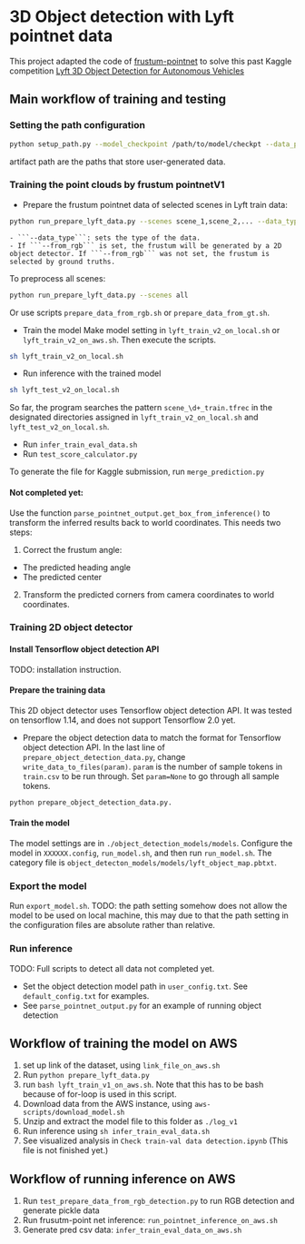 # 3D Object detection with Lyft pointnet data

This project adapted the code of [frustum-pointnet](http://stanford.edu/~rqi/frustum-pointnets/) to solve this past Kaggle competition [Lyft 3D Object Detection for Autonomous Vehicles](https://www.kaggle.com/c/3d-object-detection-for-autonomous-vehicles)


## Main workflow of training and testing

### Setting the path configuration

```bash
python setup_path.py --model_checkpoint /path/to/model/checkpt --data_path /path/to/data --artifact_path /path/to/artifact --object_detection_model_path /object/detection/model/path
```
artifact path are the paths that store user-generated data.


### Training the point clouds by frustum pointnetV1

- Prepare the frustum pointnet data of selected scenes in Lyft train data:
```bash
python run_prepare_lyft_data.py --scenes scene_1,scene_2,... --data_type {train, test} [--from_rgb]
```

    - ```--data_type```: sets the type of the data. 
    - If ```--from_rgb``` is set, the frustum will be generated by a 2D object detector. If ```--from_rgb``` was not set, the frustum is selected by ground truths.

To preprocess all scenes:
```bash
python run_prepare_lyft_data.py --scenes all
```
Or use scripts ```prepare_data_from_rgb.sh``` or ```prepare_data_from_gt.sh```.


- Train the model
Make model setting in ```lyft_train_v2_on_local.sh``` or ```lyft_train_v2_on_aws.sh```. Then execute the scripts.
```bash
sh lyft_train_v2_on_local.sh
```

- Run inference with the trained model
```bash
sh lyft_test_v2_on_local.sh
```
So far, the program searches the pattern ```scene_\d+_train.tfrec``` in the designated directories assigned 
in ```lyft_train_v2_on_local.sh``` and ```lyft_test_v2_on_local.sh```.

- Run ```infer_train_eval_data.sh```
- Run ```test_score_calculator.py```

To generate the file for Kaggle submission, run ```merge_prediction.py```

#### Not completed yet:
Use the function ```parse_pointnet_output.get_box_from_inference()``` to transform the inferred results back to world coordinates. 
This needs two steps:
1. Correct the frustum angle:
- The predicted heading angle
- The predicted center

2. Transform the predicted corners from camera coordinates to world coordinates.

### Training 2D object detector

#### Install Tensorflow object detection API
TODO: installation instruction.


#### Prepare the training data
This 2D object detector uses Tensorflow object detection API. It was tested on tensorflow 1.14, 
and does not support Tensorflow 2.0 yet.
- Prepare the object detection data to match the format for Tensorflow object detection API.
In the last line of ```prepare_object_detection_data.py```, change ```write_data_to_files(param)```.
```param``` is the number of sample tokens in ```train.csv``` to be run through.
Set ```param=None``` to go through all sample tokens.
```bash
python prepare_object_detection_data.py.
```

#### Train the model

The model settings are in ```./object_detection_models/models```. 
Configure the model in ````XXXXXX.config````, ```run_model.sh```, and then run ```run_model.sh```.
The category file is ```object_detecton_models/models/lyft_object_map.pbtxt```.

### Export the model
Run ```export_model.sh```.
TODO: the path setting somehow does not allow the model to be used on local machine, 
this may due to that the path setting in the configuration files are absolute rather than relative.  

### Run inference

TODO: Full scripts to detect all data not completed yet. 
- Set the object detection model path in ```user_config.txt```. See ```default_config.txt``` for examples.
- See ```parse_pointnet_output.py``` for an example of running object detection



## Workflow of training the model on AWS

1. set up link of the dataset, using ```link_file_on_aws.sh```
2. Run ```python prepare_lyft_data.py```
2. run ```bash lyft_train_v1_on_aws.sh```. Note that this has to be bash because of for-loop is used in this script.
3. Download data from the AWS instance, using ```aws-scripts/download_model.sh```
4. Unzip and extract the model file to this folder as ```./log_v1```
5. Run inference using ```sh infer_train_eval_data.sh```
6. See visualized analysis in  ```Check train-val data detection.ipynb``` (This file is not finished yet.)


## Workflow of running inference on AWS

1. Run ```test_prepare_data_from_rgb_detection.py``` to run RGB detection and generate pickle data
2. Run frusutm-point net inference: ```run_pointnet_inference_on_aws.sh```
3. Generate pred csv data: ```infer_train_eval_data_on_aws.sh``` 